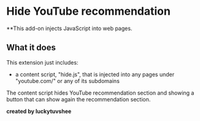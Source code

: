 # Hide YouTube recommendation

\*\*This add-on injects JavaScript into web pages.

## What it does

This extension just includes:

- a content script, "hide.js", that is injected into any pages
  under "youtube.com/" or any of its subdomains

The content script hides YouTube recommendation section and showing a button that can show again the recommendation section.

**created by luckytuvshee**

